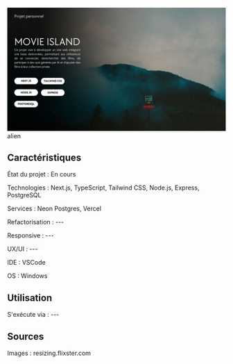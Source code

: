 ![Project img](https://raw.githubusercontent.com/guillaume-vcnt/movie_island_next/refs/heads/main/Movie%20Island.jpg)
alien
## Caractéristiques

État du projet : En cours

Technologies : Next.js, TypeScript, Tailwind CSS, Node.js, Express, PostgreSQL

Services : Neon Postgres, Vercel

Refactorisation : ---

Responsive : ---

UX/UI : ---

IDE : VSCode

OS : Windows

## Utilisation

S'exécute via : ---

## Sources

Images : resizing.flixster.com
